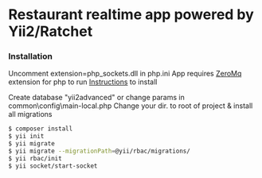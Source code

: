 # Restaurant realtime app powered by Yii2/Ratchet




### Installation

Uncomment extension=php_sockets.dll in php.ini
App requires  [ZeroMq](http://zeromq.org/) extension for php to run
[Instructions](http://superuser.com/questions/585291/installing-zeromq-on-windows-7-wamp-server#answer-774973)  to install


Create database "yii2advanced" or change params in common\config\main-local.php
Change your dir. to root of project & install all migrations

```sh
$ composer install
$ yii init
$ yii migrate
$ yii migrate --migrationPath=@yii/rbac/migrations/
$ yii rbac/init
$ yii socket/start-socket
```


